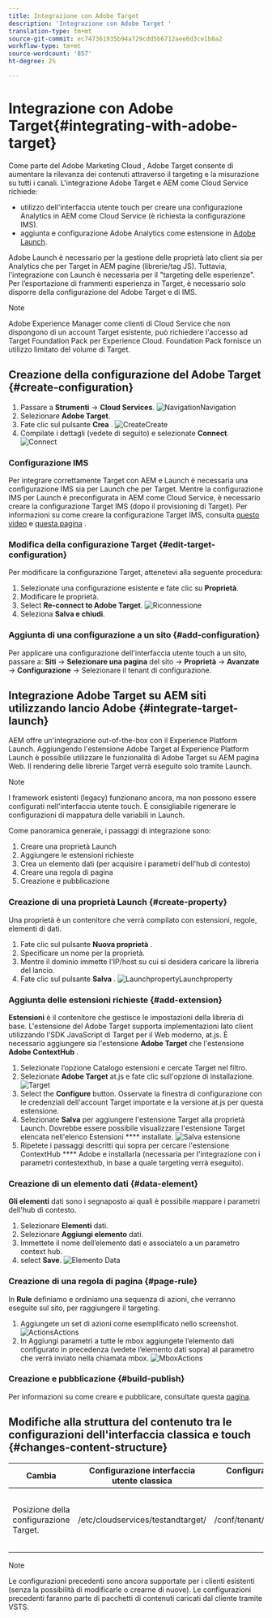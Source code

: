 ```yaml
---
title: Integrazione con Adobe Target
description: 'Integrazione con Adobe Target '
translation-type: tm+mt
source-git-commit: ec747361935b94a729cdd5b6712aee6d3ce1b8a2
workflow-type: tm+mt
source-wordcount: '857'
ht-degree: 2%

---
```



# Integrazione con Adobe Target{#integrating-with-adobe-target}

Come parte del Adobe Marketing Cloud ,  Adobe Target consente di aumentare la rilevanza dei contenuti attraverso il targeting e la misurazione su tutti i canali. L&#39;integrazione  Adobe Target e AEM come Cloud Service richiede:

* utilizzo dell&#39;interfaccia utente touch per creare una configurazione Analytics  in AEM come Cloud Service (è richiesta la configurazione IMS).
* aggiunta e configurazione  Adobe Analytics come estensione in [Adobe Launch](https://docs.adobe.com/content/help/en/launch/using/intro/get-started/quick-start.html).

 Adobe Launch è necessario per la gestione delle proprietà lato client sia per  Analytics che per Target in AEM pagine (librerie/tag JS). Tuttavia, l&#39;integrazione con Launch è necessaria per il &quot;targeting delle esperienze&quot;. Per l’esportazione di frammenti esperienza in Target, è necessario solo disporre della configurazione del Adobe Target  e di IMS.

>[!NOTE]
>
> Adobe Experience Manager come clienti di Cloud Service che non dispongono di un account Target esistente, può richiedere l&#39;accesso ad Target Foundation Pack per  Experience Cloud. Foundation Pack fornisce un utilizzo limitato del volume di Target.

## Creazione della configurazione del Adobe Target  {#create-configuration}

1. Passare a **Strumenti** → **Cloud Services**.
   ![](assets/cloudservice.png "NavigationNavigation")
2. Selezionare **Adobe Target**.
3. Fate clic sul pulsante **Crea** .
   ![](assets/tenant.png "CreateCreate")
4. Compilate i dettagli (vedete di seguito) e selezionate **Connect**.
   ![](assets/open_screen.png "Connect")

### Configurazione IMS

Per integrare correttamente Target con AEM e Launch è necessaria una configurazione IMS sia per Launch che per Target. Mentre la configurazione IMS per Launch è preconfigurata in AEM come Cloud Service, è necessario creare la configurazione Target IMS (dopo il provisioning di Target). Per informazioni su come creare la configurazione Target IMS, consulta [questo video](https://helpx.adobe.com/experience-manager/kt/sites/using/aem-sites-target-standard-technical-video-understand.html) e [questa pagina](https://docs.adobe.com/content/help/en/experience-manager-65/administering/integration/integration-ims-adobe-io.html) .

### Modifica della configurazione Target {#edit-target-configuration}

Per modificare la configurazione Target, attenetevi alla seguente procedura:

1. Selezionate una configurazione esistente e fate clic su **Proprietà**.
2. Modificare le proprietà.
3. Select **Re-connect to Adobe Target**.
   ![Riconnessione](assets/edit_config_page.png "di nuovo")
4. Seleziona **Salva e chiudi**.

### Aggiunta di una configurazione a un sito {#add-configuration}

Per applicare una configurazione dell&#39;interfaccia utente touch a un sito, passare a: **Siti** → **Selezionare una pagina** del sito → **Proprietà** → **Avanzate** → **Configurazione** → Selezionare il tenant di configurazione.

## Integrazione  Adobe Target su AEM siti utilizzando  lancio Adobe {#integrate-target-launch}

AEM offre un&#39;integrazione out-of-the-box con il Experience Platform Launch. Aggiungendo l&#39;estensione  Adobe Target al Experience Platform Launch è possibile utilizzare le funzionalità di  Adobe Target su AEM pagina Web. Il rendering delle librerie Target verrà eseguito solo tramite Launch.

>[!NOTE]
>
>I framework esistenti (legacy) funzionano ancora, ma non possono essere configurati nell&#39;interfaccia utente touch. È consigliabile rigenerare le configurazioni di mappatura delle variabili in Launch.

Come panoramica generale, i passaggi di integrazione sono:

1. Creare una proprietà Launch
2. Aggiungere le estensioni richieste
3. Crea un elemento dati (per acquisire i parametri dell&#39;hub di contesto)
4. Creare una regola di pagina
5. Creazione e pubblicazione

### Creazione di una proprietà Launch {#create-property}

Una proprietà è un contenitore che verrà compilato con estensioni, regole, elementi di dati.

1. Fate clic sul pulsante **Nuova proprietà** .
2. Specificare un nome per la proprietà.
3. Mentre il dominio immette l&#39;IP/host su cui si desidera caricare la libreria del lancio.
4. Fate clic sul pulsante **Salva** .
   ![](assets/properties_newproperty.png "LaunchpropertyLaunchproperty")

### Aggiunta delle estensioni richieste {#add-extension}

**Estensioni** è il contenitore che gestisce le impostazioni della libreria di base. L&#39;estensione del Adobe Target  supporta implementazioni lato client utilizzando l&#39;SDK JavaScript di Target per il Web moderno, at.js. È necessario aggiungere sia l&#39;estensione **Adobe Target** che l&#39;estensione **Adobe ContextHub** .

1. Selezionate l’opzione Catalogo estensioni e cercate Target nel filtro.
2. Selezionate **Adobe Target** at.js e fate clic sull&#39;opzione di installazione.
   ![Target](assets/search_ext.png "SearchTarget Search")
3. Select the **Configure** button. Osservate la finestra di configurazione con le credenziali dell&#39;account Target importate e la versione at.js per questa estensione.
4. Selezionate **Salva** per aggiungere l&#39;estensione Target alla proprietà Launch. Dovrebbe essere possibile visualizzare l&#39;estensione Target elencata nell&#39;elenco Estensioni **** installate.
   ![Salva estensione](assets/configure_extension.png "ExtensionSave")
5. Ripetete i passaggi descritti qui sopra per cercare l&#39;estensione ContextHub **** Adobe e installarla (necessaria per l&#39;integrazione con i parametri contestexthub, in base a quale targeting verrà eseguito).

### Creazione di un elemento dati {#data-element}

**Gli elementi** dati sono i segnaposto ai quali è possibile mappare i parametri dell&#39;hub di contesto.

1. Selezionare **Elementi** dati.
2. Selezionare **Aggiungi elemento** dati.
3. Immettete il nome dell’elemento dati e associatelo a un parametro context hub.
4. select **Save**.
   ![Elemento Data](assets/data_elem.png "ElementData")

### Creazione di una regola di pagina {#page-rule}

In **Rule** definiamo e ordiniamo una sequenza di azioni, che verranno eseguite sul sito, per raggiungere il targeting.

1. Aggiungete un set di azioni come esemplificato nello screenshot.
   ![](assets/rules.png "ActionsActions")
2. In Aggiungi parametri a tutte le mbox aggiungete l’elemento dati configurato in precedenza (vedete l’elemento dati sopra) al parametro che verrà inviato nella chiamata mbox.
   ![](assets/map_data.png "MboxActions")

### Creazione e pubblicazione {#build-publish}

Per informazioni su come creare e pubblicare, consultate questa [pagina](https://docs.adobe.com/content/help/en/experience-manager-learn/aem-target-tutorial/aem-target-implementation/using-launch-adobe-io.html).

## Modifiche alla struttura del contenuto tra le configurazioni dell&#39;interfaccia classica e touch {#changes-content-structure}

| **Cambia** | **Configurazione interfaccia utente classica** | **Configurazione interfaccia touch** | **Conseguenze** |
|---|---|---|---|
| Posizione della configurazione Target. | /etc/cloudservices/testandtarget/ | /conf/tenant/settings/cloud/target | Precedenti configurazioni multiple erano presenti in /etc/cloudservices/testandtarget, ma ora una singola configurazione sarà presente sotto un tenant. |

>[!NOTE]
>
>Le configurazioni precedenti sono ancora supportate per i clienti esistenti (senza la possibilità di modificarle o crearne di nuove). Le configurazioni precedenti faranno parte di pacchetti di contenuti caricati dal cliente tramite VSTS.
